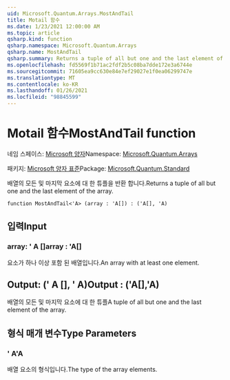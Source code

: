 ```yaml
---
uid: Microsoft.Quantum.Arrays.MostAndTail
title: Motail 함수
ms.date: 1/23/2021 12:00:00 AM
ms.topic: article
qsharp.kind: function
qsharp.namespace: Microsoft.Quantum.Arrays
qsharp.name: MostAndTail
qsharp.summary: Returns a tuple of all but one and the last element of the array.
ms.openlocfilehash: fd5569f1b71ac2fdf2b5c08ba7dde172e3a6744e
ms.sourcegitcommit: 71605ea9cc630e84e7ef29027e1f0ea06299747e
ms.translationtype: MT
ms.contentlocale: ko-KR
ms.lasthandoff: 01/26/2021
ms.locfileid: "98845599"
---
```

# <a name="mostandtail-function"></a><span data-ttu-id="18760-102">Motail 함수</span><span class="sxs-lookup"><span data-stu-id="18760-102">MostAndTail function</span></span>

<span data-ttu-id="18760-103">네임 스페이스: [Microsoft 양자](xref:Microsoft.Quantum.Arrays)</span><span class="sxs-lookup"><span data-stu-id="18760-103">Namespace: [Microsoft.Quantum.Arrays](xref:Microsoft.Quantum.Arrays)</span></span>

<span data-ttu-id="18760-104">패키지: [Microsoft 양자 표준](https://nuget.org/packages/Microsoft.Quantum.Standard)</span><span class="sxs-lookup"><span data-stu-id="18760-104">Package: [Microsoft.Quantum.Standard](https://nuget.org/packages/Microsoft.Quantum.Standard)</span></span>


<span data-ttu-id="18760-105">배열의 모든 및 마지막 요소에 대 한 튜플을 반환 합니다.</span><span class="sxs-lookup"><span data-stu-id="18760-105">Returns a tuple of all but one and the last element of the array.</span></span>

```qsharp
function MostAndTail<'A> (array : 'A[]) : ('A[], 'A)
```


## <a name="input"></a><span data-ttu-id="18760-106">입력</span><span class="sxs-lookup"><span data-stu-id="18760-106">Input</span></span>

### <a name="array--a"></a><span data-ttu-id="18760-107">array: ' A []</span><span class="sxs-lookup"><span data-stu-id="18760-107">array : 'A[]</span></span>

<span data-ttu-id="18760-108">요소가 하나 이상 포함 된 배열입니다.</span><span class="sxs-lookup"><span data-stu-id="18760-108">An array with at least one element.</span></span>



## <a name="output--aa"></a><span data-ttu-id="18760-109">Output: (' A [], ' A)</span><span class="sxs-lookup"><span data-stu-id="18760-109">Output : ('A[],'A)</span></span>

<span data-ttu-id="18760-110">배열의 모든 및 마지막 요소에 대 한 튜플</span><span class="sxs-lookup"><span data-stu-id="18760-110">A tuple of all but one and the last element of the array.</span></span>

## <a name="type-parameters"></a><span data-ttu-id="18760-111">형식 매개 변수</span><span class="sxs-lookup"><span data-stu-id="18760-111">Type Parameters</span></span>

### <a name="a"></a><span data-ttu-id="18760-112">' A</span><span class="sxs-lookup"><span data-stu-id="18760-112">'A</span></span>

<span data-ttu-id="18760-113">배열 요소의 형식입니다.</span><span class="sxs-lookup"><span data-stu-id="18760-113">The type of the array elements.</span></span>